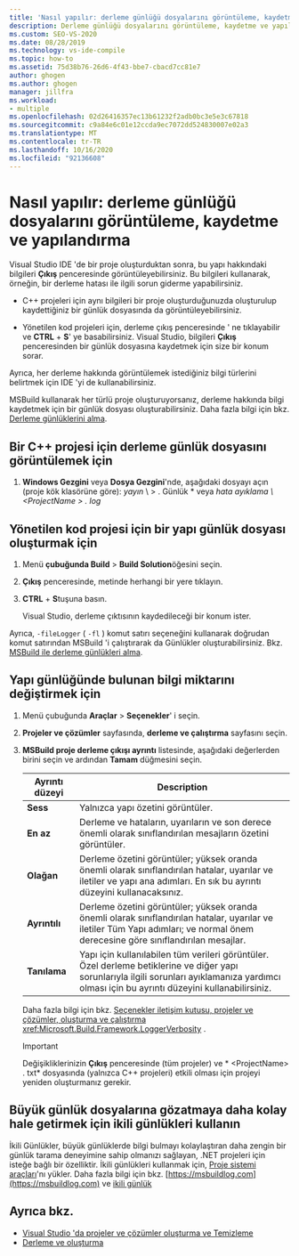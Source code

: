 ```yaml
---
title: 'Nasıl yapılır: derleme günlüğü dosyalarını görüntüleme, kaydetme ve yapılandırma | Microsoft Docs'
description: Derleme günlüğü dosyalarını görüntüleme, kaydetme ve yapılandırma hakkında bilgi edinin. Bu dosyalar, derleme hatasına sorun giderme gibi görevler için yararlı bilgiler sağlar.
ms.custom: SEO-VS-2020
ms.date: 08/28/2019
ms.technology: vs-ide-compile
ms.topic: how-to
ms.assetid: 75d38b76-26d6-4f43-bbe7-cbacd7cc81e7
author: ghogen
ms.author: ghogen
manager: jillfra
ms.workload:
- multiple
ms.openlocfilehash: 02d26416357ec13b61232f2adb0bc3e5e3c67818
ms.sourcegitcommit: c9a84e6c01e12ccda9ec7072dd524830007e02a3
ms.translationtype: MT
ms.contentlocale: tr-TR
ms.lasthandoff: 10/16/2020
ms.locfileid: "92136608"
---
```

# <a name="how-to-view-save-and-configure-build-log-files"></a>Nasıl yapılır: derleme günlüğü dosyalarını görüntüleme, kaydetme ve yapılandırma

Visual Studio IDE 'de bir proje oluşturduktan sonra, bu yapı hakkındaki bilgileri **Çıkış** penceresinde görüntüleyebilirsiniz. Bu bilgileri kullanarak, örneğin, bir derleme hatası ile ilgili sorun giderme yapabilirsiniz.

- C++ projeleri için aynı bilgileri bir proje oluşturduğunuzda oluşturulup kaydettiğiniz bir günlük dosyasında da görüntüleyebilirsiniz. 

- Yönetilen kod projeleri için, derleme çıkış penceresinde ' ne tıklayabilir ve **CTRL** + **S**' ye basabilirsiniz. Visual Studio, bilgileri **Çıkış** penceresinden bir günlük dosyasına kaydetmek için size bir konum sorar.

Ayrıca, her derleme hakkında görüntülemek istediğiniz bilgi türlerini belirtmek için IDE 'yi de kullanabilirsiniz.

MSBuild kullanarak her türlü proje oluşturuyorsanız, derleme hakkında bilgi kaydetmek için bir günlük dosyası oluşturabilirsiniz. Daha fazla bilgi için bkz. [Derleme günlüklerini alma](../msbuild/obtaining-build-logs-with-msbuild.md).

## <a name="to-view-the-build-log-file-for-a-c-project"></a>Bir C++ projesi için derleme günlük dosyasını görüntülemek için

1. **Windows Gezgini** veya **Dosya Gezgini**'nde, aşağıdaki dosyayı açın (proje kök klasörüne göre): *yayın* \\ <ProjectName> \> . Günlük * veya *hata ayıklama \\<ProjectName \> . log*

## <a name="to-create-a-build-log-file-for-a-managed-code-project"></a>Yönetilen kod projesi için bir yapı günlük dosyası oluşturmak için

1. Menü **çubuğunda Build**  >  **Build Solution**öğesini seçin.

2. **Çıkış** penceresinde, metinde herhangi bir yere tıklayın.

3. **CTRL** + **S**tuşuna basın.

   Visual Studio, derleme çıktısının kaydedileceği bir konum ister.

Ayrıca, `-fileLogger` ( `-fl` ) komut satırı seçeneğini kullanarak doğrudan komut satırından MSBuild 'i çalıştırarak da Günlükler oluşturabilirsiniz. Bkz. [MSBuild ile derleme günlükleri alma](../msbuild/obtaining-build-logs-with-msbuild.md).

## <a name="to-change-the-amount-of-information-included-in-the-build-log"></a>Yapı günlüğünde bulunan bilgi miktarını değiştirmek için

1. Menü çubuğunda **Araçlar**  >  **Seçenekler**' i seçin.

2. **Projeler ve çözümler** sayfasında, **derleme ve çalıştırma** sayfasını seçin.

3. **MSBuild proje derleme çıkışı ayrıntı** listesinde, aşağıdaki değerlerden birini seçin ve ardından **Tamam** düğmesini seçin.

    |Ayrıntı düzeyi|Description|
    | - |-----------------|
    |**Sess**|Yalnızca yapı özetini görüntüler.|
    |**En az**|Derleme ve hataların, uyarıların ve son derece önemli olarak sınıflandırılan mesajların özetini görüntüler.|
    |**Olağan**|Derleme özetini görüntüler; yüksek oranda önemli olarak sınıflandırılan hatalar, uyarılar ve iletiler ve yapı ana adımları. En sık bu ayrıntı düzeyini kullanacaksınız.|
    |**Ayrıntılı**|Derleme özetini görüntüler; yüksek oranda önemli olarak sınıflandırılan hatalar, uyarılar ve iletiler Tüm Yapı adımları; ve normal önem derecesine göre sınıflandırılan mesajlar.|
    |**Tanılama**|Yapı için kullanılabilen tüm verileri görüntüler. Özel derleme betiklerine ve diğer yapı sorunlarıyla ilgili sorunları ayıklamanıza yardımcı olması için bu ayrıntı düzeyini kullanabilirsiniz.|

     Daha fazla bilgi için bkz. [Seçenekler iletişim kutusu, projeler ve çözümler, oluşturma ve çalıştırma](../ide/reference/options-dialog-box-projects-and-solutions-build-and-run.md) <xref:Microsoft.Build.Framework.LoggerVerbosity> .

    > [!IMPORTANT]
    > Değişikliklerinizin **Çıkış** penceresinde (tüm projeler) ve * \<ProjectName> . txt* dosyasında (yalnızca C++ projeleri) etkili olması için projeyi yeniden oluşturmanız gerekir.

## <a name="use-binary-logs-to-make-it-easier-to-browse-large-log-files"></a>Büyük günlük dosyalarına gözatmaya daha kolay hale getirmek için ikili günlükleri kullanın

İkili Günlükler, büyük günlüklerde bilgi bulmayı kolaylaştıran daha zengin bir günlük tarama deneyimine sahip olmanızı sağlayan, .NET projeleri için isteğe bağlı bir özelliktir. İkili günlükleri kullanmak için, [Proje sistemi araçları](https://marketplace.visualstudio.com/items?itemName=VisualStudioProductTeam.ProjectSystemTools)'nı yükler. Daha fazla bilgi için bkz. [https://msbuildlog.com](https://msbuildlog.com) ve [ikili günlük](https://github.com/microsoft/msbuild/blob/master/documentation/wiki/Binary-Log.md)

## <a name="see-also"></a>Ayrıca bkz.

- [Visual Studio 'da projeler ve çözümler oluşturma ve Temizleme](../ide/building-and-cleaning-projects-and-solutions-in-visual-studio.md)
- [Derleme ve oluşturma](../ide/compiling-and-building-in-visual-studio.md)
